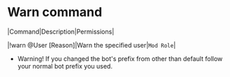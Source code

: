 # Warn command

|Command|Description|Permissions|

|!warn @User [Reason]|Warn the specified user|`Mod Role`|


* Warning! If you changed the bot's prefix from other than default follow your normal bot prefix you used.